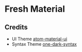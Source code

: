# Fresh Material
## Credits
* UI Theme
[atom-material-ui](https://github.com/atom-material/atom-material-ui)
* Syntax Theme
[one-dark-syntax](https://github.com/atom/one-dark-syntax)